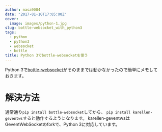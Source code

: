 ```yaml
---
author: nasa9084
date: "2017-01-10T17:05:00Z"
cover:
  image: images/python-1.jpg
slug: bottle-websocket_with_python3
tags:
  - python
  - python3
  - websocket
  - bottle
title: Python 3でbottle-websocketを使う
---
```



Python 3で[bottle-websocket](https://github.com/zeekay/bottle-websocket)がそのままでは動かなかったので簡単にメモしておきます。

# 解決方法
通常通り`pip install bottle-websocket`してから、 `pip install karellen-geventws`すると動作するようになります。
karellen-geventwsはGeventWebSocketのforkで、Python 3に対応しています。

